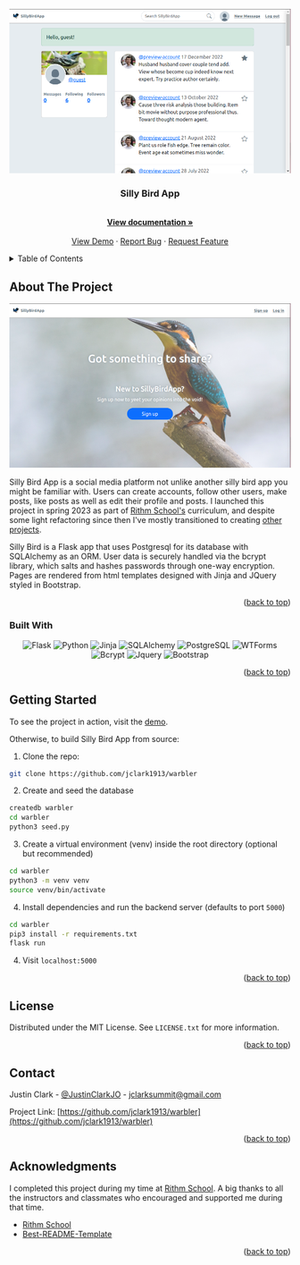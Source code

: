 <a name="readme-top"></a>
<!-- PROJECT SHIELDS -->
<!--
*** I'm using markdown "reference style" links for readability.
*** Reference links are enclosed in brackets [ ] instead of parentheses ( ).
*** See the bottom of this document for the declaration of the reference variables
*** for contributors-url, forks-url, etc. This is an optional, concise syntax you may use.
*** https://www.markdownguide.org/basic-syntax/#reference-style-links
-->

<div align="center"><img src="./docs/posts.png"></div>

<h3 align="center">Silly Bird App</h3>

  <p align="center">
    <br />
    <a href="https://github.com/jclark1913/warbler"><strong>View documentation »</strong></a>
    <br />
    <br />
    <a href="https://sillybird.justinclark.bio">View Demo</a>
    ·
    <a href="https://github.com/jclark1913/warbler/issues">Report Bug</a>
    ·
    <a href="https://github.com/jclark1913/warbler/issues">Request Feature</a>
  </p>
</div>

<!-- TABLE OF CONTENTS -->
<details>
  <summary>Table of Contents</summary>
  <ol>
    <li>
      <a href="#about-the-project">About The Project</a>
      <ul>
        <li><a href="#built-with">Built With</a></li>
      </ul>
    </li>
    <li>
      <a href="#getting-started">Getting Started</a>
    </li>
    <li><a href="#license">License</a></li>
    <li><a href="#contact">Contact</a></li>
    <li><a href="#acknowledgments">Acknowledgments</a></li>
  </ol>
</details>



<!-- ABOUT THE PROJECT -->
## About The Project

![Product Name Screen Shot][product-screenshot]

Silly Bird App is a social media platform not unlike another silly bird app you might be familiar with. Users can create
accounts, follow other users, make posts, like posts as well as edit their profile and posts. I launched this project in spring 2023 as part of <a href="https://rithmschool.com">Rithm School's</a> curriculum, and despite some light refactoring since then I've mostly transitioned to creating <a href="https://github.com/jclark1913/syria-daily-brief">other projects</a>.

Silly Bird is a Flask app that uses Postgresql for its database with SQLAlchemy as an ORM. User data is securely handled via the bcrypt library, which salts and hashes passwords through one-way encryption. Pages are rendered from html templates designed with Jinja and JQuery styled in Bootstrap.

<p align="right">(<a href="#readme-top">back to top</a>)</p>

### Built With

<div align="center">

![Flask][Flask]
![Python][Python]
![Jinja][Jinja]
![SQLAlchemy][SQLAlchemy]
![PostgreSQL][PostgreSQL]
![WTForms][WTForms]
![Bcrypt][Bcrypt]
![Jquery][Jquery]
![Bootstrap][Bootstrap]

</div>

<p align="right">(<a href="#readme-top">back to top</a>)</p>


<!-- GETTING STARTED -->
## Getting Started

To see the project in action, visit the <a href="https://sillybird.justinclark.bio">demo</a>.

Otherwise, to build Silly Bird App from source:

1. Clone the repo:

```bash
git clone https://github.com/jclark1913/warbler
```

2. Create and seed the database

```bash
createdb warbler
cd warbler
python3 seed.py
```

3. Create a virtual environment (venv) inside the root directory (optional but recommended)

```bash
cd warbler
python3 -m venv venv
source venv/bin/activate
```

4. Install dependencies and run the backend server (defaults to port `5000`)

```bash
cd warbler
pip3 install -r requirements.txt
flask run
```

4. Visit `localhost:5000`

<p align="right">(<a href="#readme-top">back to top</a>)</p>



<!-- LICENSE -->
## License

Distributed under the MIT License. See `LICENSE.txt` for more information.

<p align="right">(<a href="#readme-top">back to top</a>)</p>



<!-- CONTACT -->
## Contact

Justin Clark - [@JustinClarkJO](https://twitter.com/@JustinClarkJO) - jclarksummit@gmail.com

Project Link: [https://github.com/jclark1913/warbler](https://github.com/jclark1913/warbler)

<p align="right">(<a href="#readme-top">back to top</a>)</p>



<!-- ACKNOWLEDGMENTS -->
## Acknowledgments

I completed this project during my time at [Rithm School](https://rithmschool.com). A big thanks to all the instructors
and classmates who encouraged and supported me during that time.

* [Rithm School](https://rithmschool.com)
* [Best-README-Template](https://github.com/othneildrew/Best-README-Template)

<p align="right">(<a href="#readme-top">back to top</a>)</p>



<!-- MARKDOWN LINKS & IMAGES -->
<!-- https://www.markdownguide.org/basic-syntax/#reference-style-links -->
[contributors-shield]: https://img.shields.io/github/contributors/jclark1913/warbler.svg?style=for-the-badge
[contributors-url]: https://github.com/jclark1913/warbler/graphs/contributors
[forks-shield]: https://img.shields.io/github/forks/jclark1913/warbler.svg?style=for-the-badge
[forks-url]: https://github.com/jclark1913/warbler/network/members
[stars-shield]: https://img.shields.io/github/stars/jclark1913/warbler.svg?style=for-the-badge
[stars-url]: https://github.com/jclark1913/warbler/stargazers
[issues-shield]: https://img.shields.io/github/issues/jclark1913/warbler.svg?style=for-the-badge
[issues-url]: https://github.com/jclark1913/warbler/issues
[license-shield]: https://img.shields.io/github/license/jclark1913/warbler.svg?style=for-the-badge
[license-url]: https://github.com/jclark1913/warbler/blob/master/LICENSE.txt
[linkedin-shield]: https://img.shields.io/badge/-LinkedIn-black.svg?style=for-the-badge&logo=linkedin&colorB=555
[linkedin-url]: https://linkedin.com/in/linkedin_username
[product-screenshot]: docs/main.png
[React]: https://img.shields.io/badge/React-61DAFB?logo=react&logoColor=white
[React.js]: https://img.shields.io/badge/React-20232A?style=for-the-badge&logo=react&logoColor=61DAFB
[React-url]: https://reactjs.org/
[Bootstrap.com]: https://img.shields.io/badge/Bootstrap-563D7C?style=for-the-badge&logo=bootstrap&logoColor=white
[Bootstrap-url]: https://getbootstrap.com
[PostgreSQL]: https://img.shields.io/badge/PostgreSQL-4169E1?logo=postgresql&logoColor=white
[ElephantSQL]: https://img.shields.io/badge/ElephantSQL-2D9CDB?logo=elephantsql&logoColor=white
[Render]: https://img.shields.io/badge/Render-000000?logo=render&logoColor=white
[Express]: https://img.shields.io/badge/Express-000000?logo=express&logoColor=white
[Node.js]: https://img.shields.io/badge/Node.js-339933?logo=node.js&logoColor=white
[React Router]: https://img.shields.io/badge/React_Router-CA4245?logo=react-router&logoColor=white
[Flask]: https://img.shields.io/badge/Flask-007D69?logo=flask&logoColor=white
[Gunicorn]: https://img.shields.io/badge/Gunicorn-492548?logo=gunicorn&logoColor=white
[Python]: https://img.shields.io/badge/Python-3776AB?logo=python&logoColor=white
[Bcrypt]: https://img.shields.io/badge/Bcrypt-FF5700?logo=bcrypt&logoColor=white
[Jinja]: https://img.shields.io/badge/Jinja-B41717?logo=jinja&logoColor=white
[PostgreSQL]: https://img.shields.io/badge/PostgreSQL-316192?logo=postgresql&logoColor=white
[WTForms]: https://img.shields.io/badge/WTForms-2D9CDB?logo=wtforms&logoColor=white
[SQLAlchemy]: https://img.shields.io/badge/SQLAlchemy-1C2833?logo=sqlalchemy&logoColor=white
[Bootstrap]: https://img.shields.io/badge/Bootstrap-563D7C?logo=bootstrap&logoColor=white
[jQuery]: https://img.shields.io/badge/jQuery-0769AD?logo=jquery&logoColor=white

